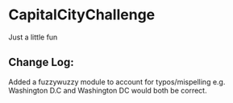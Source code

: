 # CapitalCityChallenge
Just a little fun

## Change Log:
Added a fuzzywuzzy module to account for typos/mispelling e.g. Washington D.C and Washington DC would both be correct.
